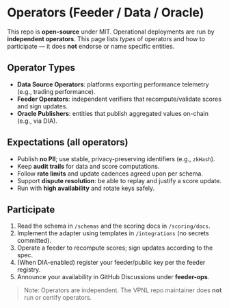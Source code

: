 # Operators (Feeder / Data / Oracle)

This repo is **open-source** under MIT. Operational deployments are run by **independent operators**.
This page lists *types* of operators and how to participate — it does **not** endorse or name specific entities.

## Operator Types

- **Data Source Operators**: platforms exporting performance telemetry (e.g., trading performance).
- **Feeder Operators**: independent verifiers that recompute/validate scores and sign updates.
- **Oracle Publishers**: entities that publish aggregated values on-chain (e.g., via DIA).

## Expectations (all operators)
- Publish **no PII**; use stable, privacy-preserving identifiers (e.g., `zkHash`).
- Keep **audit trails** for data and score computations.
- Follow **rate limits** and update cadences agreed upon per schema.
- Support **dispute resolution**: be able to replay and justify a score update.
- Run with **high availability** and rotate keys safely.

## Participate

1. Read the schema in `/schemas` and the scoring docs in `/scoring/docs`.
2. Implement the adapter using templates in `/integrations` (no secrets committed).
3. Operate a feeder to recompute scores; sign updates according to the spec.
4. (When DIA-enabled) register your feeder/public key per the feeder registry.
5. Announce your availability in GitHub Discussions under **feeder-ops**.

> Note: Operators are independent. The VPNL repo maintainer does **not** run or certify operators.
